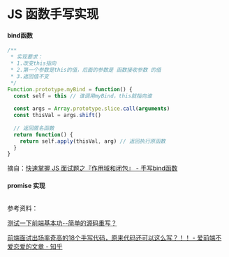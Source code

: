 # JS 函数手写实现



#### bind函数

```js
/**
 * 实现要求：
 * 1.改变this指向
 * 2.第一个参数是this的值，后面的参数是 函数接收参数 的值
 * 3.返回值不变
 */
Function.prototype.myBind = function() {
  const self = this // 谁调用myBind，this就指向谁
  
  const args = Array.prototype.slice.call(arguments)
  const thisVal = args.shift()
  
  // 返回匿名函数
  return function() {
    return self.apply(thisVal, arg) // 返回执行原函数
  }
}
```

摘自：[快速掌握 JS 面试题之『作用域和闭包』 - 手写bind函数](https://www.bilibili.com/video/BV1Kv411778c?p=4)



#### promise 实现

```js

```





参考资料：

[测试一下前端基本功--简单的源码重写？](https://www.bilibili.com/video/BV1dS4y1X7pn) 

[前端面试出场率奇高的18个手写代码，原来代码还可以这么写？！！ - 爱前端不爱恋爱的文章 - 知乎](https://zhuanlan.zhihu.com/p/256195603)